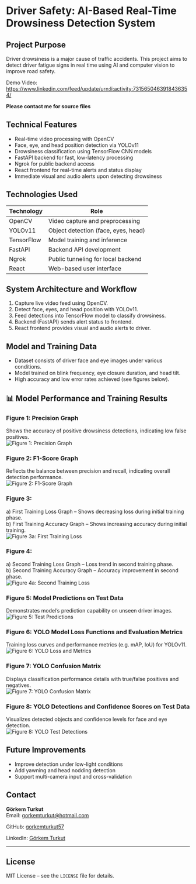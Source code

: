 # Driver Safety: AI-Based Real-Time Drowsiness Detection System

## Project Purpose  
Driver drowsiness is a major cause of traffic accidents. This project aims to detect driver fatigue signs in real time using AI and computer vision to improve road safety.

Demo Video: https://www.linkedin.com/feed/update/urn:li:activity:7315650463918436354/

**Please contact me for source files**

## Technical Features

- Real-time video processing with OpenCV  
- Face, eye, and head position detection via YOLOv11  
- Drowsiness classification using TensorFlow CNN models  
- FastAPI backend for fast, low-latency processing  
- Ngrok for public backend access  
- React frontend for real-time alerts and status display  
- Immediate visual and audio alerts upon detecting drowsiness  

## Technologies Used

| Technology | Role                                              |
|------------|---------------------------------------------------|
| OpenCV     | Video capture and preprocessing                    |
| YOLOv11    | Object detection (face, eyes, head)                |
| TensorFlow | Model training and inference                        |
| FastAPI    | Backend API development                             |
| Ngrok      | Public tunneling for local backend                  |
| React      | Web-based user interface                            |

## System Architecture and Workflow

1. Capture live video feed using OpenCV.  
2. Detect face, eyes, and head position with YOLOv11.  
3. Feed detections into TensorFlow model to classify drowsiness.  
4. Backend (FastAPI) sends alert status to frontend.  
5. React frontend provides visual and audio alerts to driver.

## Model and Training Data

- Dataset consists of driver face and eye images under various conditions.  
- Model trained on blink frequency, eye closure duration, and head tilt.  
- High accuracy and low error rates achieved (see figures below).

## 📊 Model Performance and Training Results

### Figure 1: Precision Graph  
Shows the accuracy of positive drowsiness detections, indicating low false positives.  
![Figure 1: Precision Graph](images/precision_graph.png)

### Figure 2: F1-Score Graph  
Reflects the balance between precision and recall, indicating overall detection performance.  
![Figure 2: F1-Score Graph](images/f1score_graph.png)

### Figure 3:  
a) First Training Loss Graph – Shows decreasing loss during initial training phase.  
b) First Training Accuracy Graph – Shows increasing accuracy during initial training.  
![Figure 3a: First Training Loss](images/first_training_loss.png)  

### Figure 4:  
a) Second Training Loss Graph – Loss trend in second training phase.  
b) Second Training Accuracy Graph – Accuracy improvement in second phase.  
![Figure 4a: Second Training Loss](images/second_training_accuracy.png)  

### Figure 5: Model Predictions on Test Data  
Demonstrates model’s prediction capability on unseen driver images.  
![Figure 5: Test Predictions](images/test_predictions.png)

### Figure 6: YOLO Model Loss Functions and Evaluation Metrics  
Training loss curves and performance metrics (e.g. mAP, IoU) for YOLOv11.  
![Figure 6: YOLO Loss and Metrics](images/yolo_loss_metrics.png)

### Figure 7: YOLO Confusion Matrix  
Displays classification performance details with true/false positives and negatives.  
![Figure 7: YOLO Confusion Matrix](images/yolo_confusion_matrix.png)

### Figure 8: YOLO Detections and Confidence Scores on Test Data  
Visualizes detected objects and confidence levels for face and eye detection.  
![Figure 8: YOLO Test Detections](images/yolo_test_detections.png)


## Future Improvements

- Improve detection under low-light conditions  
- Add yawning and head nodding detection  
- Support multi-camera input and cross-validation  

## Contact

**Görkem Turkut**  
Email: gorkemturkut@hotmail.com

GitHub: [gorkemturkut57](https://github.com/gorkemturkut57) 

LinkedIn: [Görkem Turkut](https://www.linkedin.com/in/gorkemturkut)

---

## License

MIT License – see the `LICENSE` file for details.
